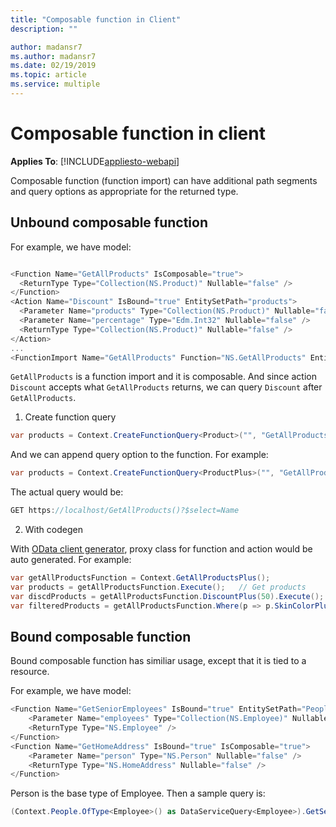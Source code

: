 ```yaml
---
title: "Composable function in Client"
description: ""

author: madansr7
ms.author: madansr7
ms.date: 02/19/2019
ms.topic: article
ms.service: multiple
---
```

# Composable function in client
**Applies To**: [!INCLUDE[appliesto-webapi](../../includes/appliesto-webapi-v6.md)]

Composable function (function import) can have additional path segments and query options as appropriate for the returned type.

## Unbound composable function
For example, we have model:

```C#

<Function Name="GetAllProducts" IsComposable="true">
  <ReturnType Type="Collection(NS.Product)" Nullable="false" />
</Function>
<Action Name="Discount" IsBound="true" EntitySetPath="products">
  <Parameter Name="products" Type="Collection(NS.Product)" Nullable="false" />
  <Parameter Name="percentage" Type="Edm.Int32" Nullable="false" />
  <ReturnType Type="Collection(NS.Product)" Nullable="false" />
</Action>
...
<FunctionImport Name="GetAllProducts" Function="NS.GetAllProducts" EntitySet="Products" IncludeInServiceDocument="true" />
```

`GetAllProducts` is a function import and it is composable. And since action `Discount` accepts what `GetAllProducts` returns, we can query `Discount` after `GetAllProducts`.

1. Create function query

``` csharp
var products = Context.CreateFunctionQuery<Product>("", "GetAllProducts", true).Execute();
```

And we can append query option to the function. For example:

``` csharp
var products = Context.CreateFunctionQuery<ProductPlus>("", "GetAllProducts", true).AddQueryOption("$select", "Name").Execute();
```
The actual query would be:
``` csharp
GET https://localhost/GetAllProducts()?$select=Name
```

2. With codegen

With [OData client generator](https://blogs.msdn.com/b/odatateam/archive/2014/03/12/how-to-use-odata-client-code-generator-to-generate-client-side-proxy-class.aspx), proxy class for function and action would be auto generated.
For example:

``` csharp
var getAllProductsFunction = Context.GetAllProductsPlus();
var products = getAllProductsFunction.Execute();   // Get products 
var discdProducts = getAllProductsFunction.DiscountPlus(50).Execute();   // Call action on function
var filteredProducts = getAllProductsFunction.Where(p => p.SkinColorPlus == ColorPlus.RedPlus).Execute();   //Add query option 
```

## Bound composable function

Bound composable function has similiar usage, except that it is tied to a resource.

For example, we have model:
``` csharp
<Function Name="GetSeniorEmployees" IsBound="true" EntitySetPath="People" IsComposable="true">
    <Parameter Name="employees" Type="Collection(NS.Employee)" Nullable="false" />
    <ReturnType Type="NS.Employee" />
</Function>
<Function Name="GetHomeAddress" IsBound="true" IsComposable="true">
    <Parameter Name="person" Type="NS.Person" Nullable="false" />
    <ReturnType Type="NS.HomeAddress" Nullable="false" />
</Function>
```

Person is the base type of Employee. 
Then a sample query is:
``` csharp
(Context.People.OfType<Employee>() as DataServiceQuery<Employee>).GetSeniorEmployees().GetHomeAddress().GetValue();
```
